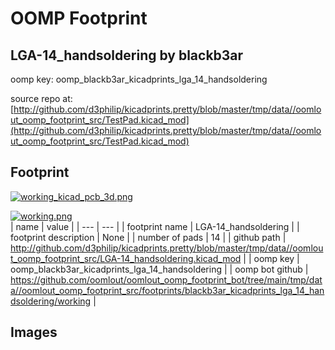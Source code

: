# OOMP Footprint  
## LGA-14_handsoldering  by blackb3ar  
  
oomp key: oomp_blackb3ar_kicadprints_lga_14_handsoldering  
  
source repo at: [http://github.com/d3philip/kicadprints.pretty/blob/master/tmp/data//oomlout_oomp_footprint_src/TestPad.kicad_mod](http://github.com/d3philip/kicadprints.pretty/blob/master/tmp/data//oomlout_oomp_footprint_src/TestPad.kicad_mod)  
## Footprint  
  
[![working_kicad_pcb_3d.png](working_kicad_pcb_3d_600.png)](working_kicad_pcb_3d.png)  
  
[![working.png](working_600.png)](working.png)  
| name | value | 
| --- | --- | 
| footprint name | LGA-14_handsoldering | 
| footprint description | None | 
| number of pads | 14 | 
| github path | http://github.com/d3philip/kicadprints.pretty/blob/master/tmp/data//oomlout_oomp_footprint_src/LGA-14_handsoldering.kicad_mod | 
| oomp key | oomp_blackb3ar_kicadprints_lga_14_handsoldering | 
| oomp bot github | https://github.com/oomlout/oomlout_oomp_footprint_bot/tree/main/tmp/data//oomlout_oomp_footprint_src/footprints/blackb3ar_kicadprints_lga_14_handsoldering/working | 
## Images  
